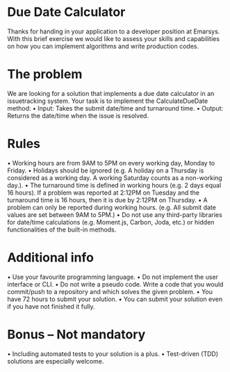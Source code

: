 # Due Date Calculator

Thanks for handing in your application to a developer position at Emarsys. With this
brief exercise we would like to assess your skills and capabilities on how you can
implement algorithms and write production codes.

# The problem
We are looking for a solution that implements a due date calculator in an issuetracking
system. Your task is to implement the CalculateDueDate method:
• Input: Takes the submit date/time and turnaround time.
• Output: Returns the date/time when the issue is resolved.

# Rules
• Working hours are from 9AM to 5PM on every working day, Monday to Friday.
• Holidays should be ignored (e.g. A holiday on a Thursday is considered as a
working day. A working Saturday counts as a non-working day.).
• The turnaround time is defined in working hours (e.g. 2 days equal 16 hours).
If a problem was reported at 2:12PM on Tuesday and the turnaround time is
16 hours, then it is due by 2:12PM on Thursday.
• A problem can only be reported during working hours. (e.g. All submit date
values are set between 9AM to 5PM.)
• Do not use any third-party libraries for date/time calculations (e.g. Moment.js,
Carbon, Joda, etc.) or hidden functionalities of the built-in methods.

# Additional info
• Use your favourite programming language.
• Do not implement the user interface or CLI.
• Do not write a pseudo code. Write a code that you would commit/push to a
repository and which solves the given problem.
• You have 72 hours to submit your solution.
• You can submit your solution even if you have not finished it fully.

# Bonus – Not mandatory
• Including automated tests to your solution is a plus.
• Test-driven (TDD) solutions are especially welcome.